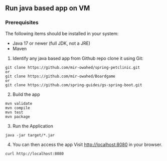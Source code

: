 ## Run java based app on VM 
### Prerequisites

The following items should be installed in your system:

- Java 17 or newer (full JDK, not a JRE)
- Maven
1.  Identify any java based app from Github repo
clone it using Git:
```
git clone https://github.com/mir-owahed/spring-petclinic.git
or
git clone https://github.com/mir-owahed/Boardgame
or
git clone https://github.com/spring-guides/gs-spring-boot.git
```
2.  Build the app
```
mvn validate
mvn compile
mvn test
mvn package
```
3.  Run the Application
```
java -jar target/*.jar
```
4.  You can then access the app Visit [http://localhost:8080](http://localhost:8080) in your browser.
```
curl http://localhost:8080
```
